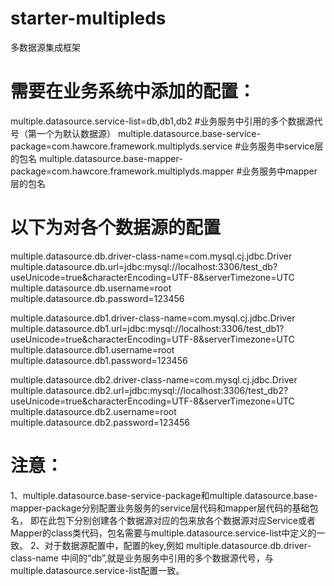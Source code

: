 # starter-multipleds
多数据源集成框架


# 需要在业务系统中添加的配置：
multiple.datasource.service-list=db,db1,db2   #业务服务中引用的多个数据源代号（第一个为默认数据源）
multiple.datasource.base-service-package=com.hawcore.framework.multiplyds.service   #业务服务中service层的包名
multiple.datasource.base-mapper-package=com.hawcore.framework.multiplyds.mapper     #业务服务中mapper层的包名

# 以下为对各个数据源的配置
multiple.datasource.db.driver-class-name=com.mysql.cj.jdbc.Driver
multiple.datasource.db.url=jdbc:mysql://localhost:3306/test_db?useUnicode=true&characterEncoding=UTF-8&serverTimezone=UTC
multiple.datasource.db.username=root
multiple.datasource.db.password=123456

multiple.datasource.db1.driver-class-name=com.mysql.cj.jdbc.Driver
multiple.datasource.db1.url=jdbc:mysql://localhost:3306/test_db1?useUnicode=true&characterEncoding=UTF-8&serverTimezone=UTC
multiple.datasource.db1.username=root
multiple.datasource.db1.password=123456

multiple.datasource.db2.driver-class-name=com.mysql.cj.jdbc.Driver
multiple.datasource.db2.url=jdbc:mysql://localhost:3306/test_db2?useUnicode=true&characterEncoding=UTF-8&serverTimezone=UTC
multiple.datasource.db2.username=root
multiple.datasource.db2.password=123456

# 注意：
1、multiple.datasource.base-service-package和multiple.datasource.base-mapper-package分别配置业务服务的service层代码和mapper层代码的基础包名，
即在此包下分别创建各个数据源对应的包来放各个数据源对应Service或者Mapper的class类代码，包名需要与multiple.datasource.service-list中定义的一致。
2、对于数据源配置中，配置的key,例如 multiple.datasource.db.driver-class-name 中间的“db”,就是业务服务中引用的多个数据源代号，与multiple.datasource.service-list配置一致。
